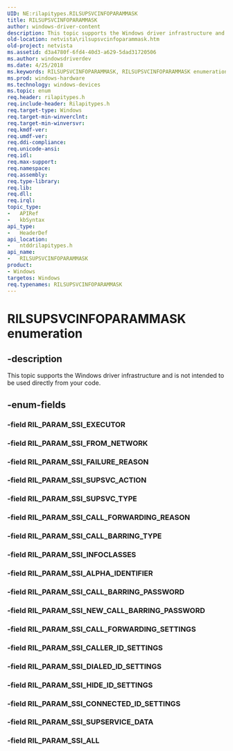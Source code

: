 ```yaml
---
UID: NE:rilapitypes.RILSUPSVCINFOPARAMMASK
title: RILSUPSVCINFOPARAMMASK
author: windows-driver-content
description: This topic supports the Windows driver infrastructure and is not intended to be used directly from your code.
old-location: netvista\rilsupsvcinfoparammask.htm
old-project: netvista
ms.assetid: d3a4780f-6fd4-40d3-a629-5dad31720506
ms.author: windowsdriverdev
ms.date: 4/25/2018
ms.keywords: RILSUPSVCINFOPARAMMASK, RILSUPSVCINFOPARAMMASK enumeration [Network Drivers Starting with Windows Vista], RIL_PARAM_SSI_ALL, RIL_PARAM_SSI_ALPHA_IDENTIFIER, RIL_PARAM_SSI_CALLER_ID_SETTINGS, RIL_PARAM_SSI_CALL_BARRING_PASSWORD, RIL_PARAM_SSI_CALL_BARRING_TYPE, RIL_PARAM_SSI_CALL_FORWARDING_REASON, RIL_PARAM_SSI_CALL_FORWARDING_SETTINGS, RIL_PARAM_SSI_CONNECTED_ID_SETTINGS, RIL_PARAM_SSI_DIALED_ID_SETTINGS, RIL_PARAM_SSI_FAILURE_REASON, RIL_PARAM_SSI_FROM_NETWORK, RIL_PARAM_SSI_HIDE_ID_SETTINGS, RIL_PARAM_SSI_INFOCLASSES, RIL_PARAM_SSI_NEW_CALL_BARRING_PASSWORD, RIL_PARAM_SSI_SUPSERVICE_DATA, RIL_PARAM_SSI_SUPSVC_ACTION, RIL_PARAM_SSI_SUPSVC_TYPE, netvista.rilsupsvcinfoparammask, ntddrilapitypes/RILSUPSVCINFOPARAMMASK, ntddrilapitypes/RIL_PARAM_SSI_ALL, ntddrilapitypes/RIL_PARAM_SSI_ALPHA_IDENTIFIER, ntddrilapitypes/RIL_PARAM_SSI_CALLER_ID_SETTINGS, ntddrilapitypes/RIL_PARAM_SSI_CALL_BARRING_PASSWORD, ntddrilapitypes/RIL_PARAM_SSI_CALL_BARRING_TYPE, ntddrilapitypes/RIL_PARAM_SSI_CALL_FORWARDING_REASON, ntddrilapitypes/RIL_PARAM_SSI_CALL_FORWARDING_SETTINGS, ntddrilapitypes/RIL_PARAM_SSI_CONNECTED_ID_SETTINGS, ntddrilapitypes/RIL_PARAM_SSI_DIALED_ID_SETTINGS, ntddrilapitypes/RIL_PARAM_SSI_FAILURE_REASON, ntddrilapitypes/RIL_PARAM_SSI_FROM_NETWORK, ntddrilapitypes/RIL_PARAM_SSI_HIDE_ID_SETTINGS, ntddrilapitypes/RIL_PARAM_SSI_INFOCLASSES, ntddrilapitypes/RIL_PARAM_SSI_NEW_CALL_BARRING_PASSWORD, ntddrilapitypes/RIL_PARAM_SSI_SUPSERVICE_DATA, ntddrilapitypes/RIL_PARAM_SSI_SUPSVC_ACTION, ntddrilapitypes/RIL_PARAM_SSI_SUPSVC_TYPE
ms.prod: windows-hardware
ms.technology: windows-devices
ms.topic: enum
req.header: rilapitypes.h
req.include-header: Rilapitypes.h
req.target-type: Windows
req.target-min-winverclnt: 
req.target-min-winversvr: 
req.kmdf-ver: 
req.umdf-ver: 
req.ddi-compliance: 
req.unicode-ansi: 
req.idl: 
req.max-support: 
req.namespace: 
req.assembly: 
req.type-library: 
req.lib: 
req.dll: 
req.irql: 
topic_type:
-	APIRef
-	kbSyntax
api_type:
-	HeaderDef
api_location:
-	ntddrilapitypes.h
api_name:
-	RILSUPSVCINFOPARAMMASK
product:
- Windows
targetos: Windows
req.typenames: RILSUPSVCINFOPARAMMASK
---
```


# RILSUPSVCINFOPARAMMASK enumeration


## -description


This topic supports the Windows driver infrastructure and is not intended to be used directly from your code.


## -enum-fields




### -field RIL_PARAM_SSI_EXECUTOR


### -field RIL_PARAM_SSI_FROM_NETWORK


### -field RIL_PARAM_SSI_FAILURE_REASON


### -field RIL_PARAM_SSI_SUPSVC_ACTION


### -field RIL_PARAM_SSI_SUPSVC_TYPE


### -field RIL_PARAM_SSI_CALL_FORWARDING_REASON


### -field RIL_PARAM_SSI_CALL_BARRING_TYPE


### -field RIL_PARAM_SSI_INFOCLASSES


### -field RIL_PARAM_SSI_ALPHA_IDENTIFIER


### -field RIL_PARAM_SSI_CALL_BARRING_PASSWORD


### -field RIL_PARAM_SSI_NEW_CALL_BARRING_PASSWORD


### -field RIL_PARAM_SSI_CALL_FORWARDING_SETTINGS


### -field RIL_PARAM_SSI_CALLER_ID_SETTINGS


### -field RIL_PARAM_SSI_DIALED_ID_SETTINGS


### -field RIL_PARAM_SSI_HIDE_ID_SETTINGS


### -field RIL_PARAM_SSI_CONNECTED_ID_SETTINGS


### -field RIL_PARAM_SSI_SUPSERVICE_DATA


### -field RIL_PARAM_SSI_ALL

